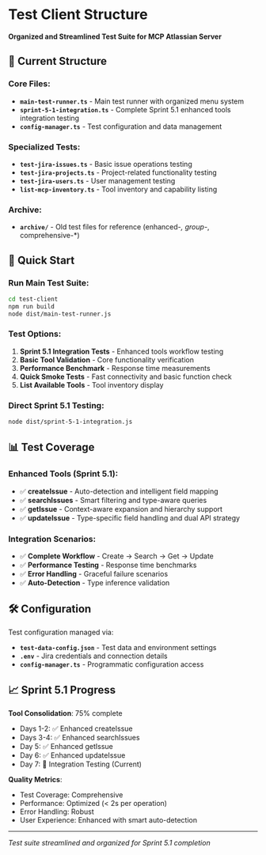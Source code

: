 # Test Client Structure

**Organized and Streamlined Test Suite for MCP Atlassian Server**

## 📁 Current Structure

### Core Files:
- **`main-test-runner.ts`** - Main test runner with organized menu system
- **`sprint-5-1-integration.ts`** - Complete Sprint 5.1 enhanced tools integration testing
- **`config-manager.ts`** - Test configuration and data management

### Specialized Tests:
- **`test-jira-issues.ts`** - Basic issue operations testing
- **`test-jira-projects.ts`** - Project-related functionality testing  
- **`test-jira-users.ts`** - User management testing
- **`list-mcp-inventory.ts`** - Tool inventory and capability listing

### Archive:
- **`archive/`** - Old test files for reference (enhanced-*, group-*, comprehensive-*)

## 🚀 Quick Start

### Run Main Test Suite:
```bash
cd test-client
npm run build
node dist/main-test-runner.js
```

### Test Options:
1. **Sprint 5.1 Integration Tests** - Enhanced tools workflow testing
2. **Basic Tool Validation** - Core functionality verification
3. **Performance Benchmark** - Response time measurements
4. **Quick Smoke Tests** - Fast connectivity and basic function check
5. **List Available Tools** - Tool inventory display

### Direct Sprint 5.1 Testing:
```bash
node dist/sprint-5-1-integration.js
```

## 📊 Test Coverage

### Enhanced Tools (Sprint 5.1):
- ✅ **createIssue** - Auto-detection and intelligent field mapping
- ✅ **searchIssues** - Smart filtering and type-aware queries
- ✅ **getIssue** - Context-aware expansion and hierarchy support
- ✅ **updateIssue** - Type-specific field handling and dual API strategy

### Integration Scenarios:
- ✅ **Complete Workflow** - Create → Search → Get → Update
- ✅ **Performance Testing** - Response time benchmarks
- ✅ **Error Handling** - Graceful failure scenarios
- ✅ **Auto-Detection** - Type inference validation

## 🛠️ Configuration

Test configuration managed via:
- **`test-data-config.json`** - Test data and environment settings
- **`.env`** - Jira credentials and connection details
- **`config-manager.ts`** - Programmatic configuration access

## 📈 Sprint 5.1 Progress

**Tool Consolidation**: 75% complete
- Days 1-2: ✅ Enhanced createIssue
- Days 3-4: ✅ Enhanced searchIssues  
- Day 5: ✅ Enhanced getIssue
- Day 6: ✅ Enhanced updateIssue
- Day 7: 🔄 Integration Testing (Current)

**Quality Metrics**:
- Test Coverage: Comprehensive
- Performance: Optimized (< 2s per operation)
- Error Handling: Robust
- User Experience: Enhanced with smart auto-detection

---

*Test suite streamlined and organized for Sprint 5.1 completion*
